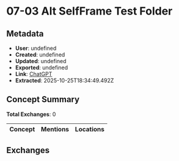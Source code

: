 # **07-03 Alt SelfFrame Test Folder**

## Metadata

- **User**: undefined
- **Created**: undefined
- **Updated**: undefined
- **Exported**: undefined
- **Link**: [ChatGPT](undefined)
- **Extracted**: 2025-10-25T18:34:49.492Z

## Concept Summary

**Total Exchanges**: 0

| Concept | Mentions | Locations |
|---------|----------|----------|

## Exchanges

